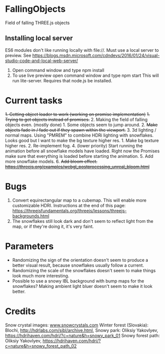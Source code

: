 # FallingObjects
 Field of falling THREE.js objects

## Installing local server
ES6 modules don't like running locally with file://. Must use a local server to preview. See https://blogs.msdn.microsoft.com/cdndevs/2016/01/24/visual-studio-code-and-local-web-server/

 1. Open command window and type npm install
 2. To use live preview open command window and type npm start
 This will run lite-server.
 Requires that node.js be installed.
 
# Current tasks
<s>1. Getting object loader to work (working on promise implementation)</s>
    <s>1. Trying to get objects instead of promises.</s>
2. Making the field of falling objects even. (mostly done)
    1. Some objects seem to jump around.
    2. <s>Make objects fade in / fade out if they spawn within the viewport.</s>
3. 3d lighting / normal maps. Using "PMREM" to combine HDRi lighting with snowflakes. Looks good but I want to make the bg texture higher res.
    1. Make bg texture higher res.
    2. Re-implement fog.
4. (lower priority) Start running the animation before all snowflake models have loaded. Right now the Promises make sure that everything is loaded before starting the animation.
5. Add more snowflake models.
6. <s>Add bloom effect. https://threejs.org/examples/webgl_postprocessing_unreal_bloom.html</s>

# Bugs
1. Convert equirectangular map to a cubemap. This will enable more customizable HDRI. Instructions at the end of this page:
https://threejsfundamentals.org/threejs/lessons/threejs-backgrounds.html
1. The snowflakes still look dark and don't seem to reflect light from the map, or if they're doing it, it's very faint.

# Parameters
* Randomizing the sign of the orientation doesn't seem to produce a better visual result, because snowflakes usually follow a current.
* Randomizing the scale of the snowflakes doesn't seem to make things look much more interesting.
* Possible to use a snowy IBL background with bump maps for the snowflakes? Making ambient light bluer doesn't seem to make it look better.

# Credits
Snow crystal images: www.snowcrystals.com
Winter forest (Slovakia): Blochi, http://hdrlabs.com/sibl/archive.html, 
Snowy park: Oliksiy Yakovlyev, https://hdrihaven.com/hdri/?c=nature&h=snowy_park_01
Snowy forest path: Oliksiy Yakovlyev, https://hdrihaven.com/hdri/?c=nature&h=snowy_forest_path_02